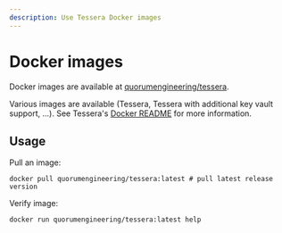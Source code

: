 ```yaml
---
description: Use Tessera Docker images
---
```


# Docker images

Docker images are available at [quorumengineering/tessera](https://hub.docker.com/r/quorumengineering/tessera).

Various images are available (Tessera, Tessera with additional key vault support, ...).  See Tessera's [Docker README](https://github.com/ConsenSys/tessera/blob/master/docker/README.md) for more information.

## Usage

Pull an image:

```shell
docker pull quorumengineering/tessera:latest # pull latest release version
```

Verify image:

```shell
docker run quorumengineering/tessera:latest help
```
